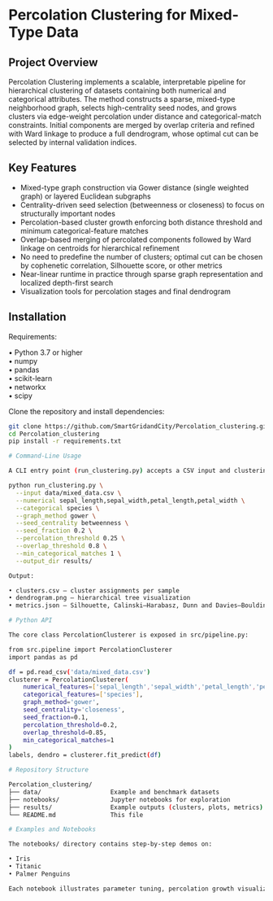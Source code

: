 # Percolation Clustering for Mixed-Type Data

## Project Overview

Percolation Clustering implements a scalable, interpretable pipeline for hierarchical clustering of datasets containing both numerical and categorical attributes. The method constructs a sparse, mixed-type neighborhood graph, selects high-centrality seed nodes, and grows clusters via edge-weight percolation under distance and categorical-match constraints. Initial components are merged by overlap criteria and refined with Ward linkage to produce a full dendrogram, whose optimal cut can be selected by internal validation indices.

## Key Features

- Mixed-type graph construction via Gower distance (single weighted graph) or layered Euclidean subgraphs  
- Centrality-driven seed selection (betweenness or closeness) to focus on structurally important nodes  
- Percolation-based cluster growth enforcing both distance threshold and minimum categorical-feature matches  
- Overlap-based merging of percolated components followed by Ward linkage on centroids for hierarchical refinement  
- No need to predefine the number of clusters; optimal cut can be chosen by cophenetic correlation, Silhouette score, or other metrics  
- Near-linear runtime in practice through sparse graph representation and localized depth-first search  
- Visualization tools for percolation stages and final dendrogram  

## Installation

Requirements:

  • Python 3.7 or higher  
  • numpy  
  • pandas  
  • scikit-learn  
  • networkx  
  • scipy  

Clone the repository and install dependencies:

```bash
git clone https://github.com/SmartGridandCity/Percolation_clustering.git
cd Percolation_clustering
pip install -r requirements.txt

# Command-Line Usage

A CLI entry point (run_clustering.py) accepts a CSV input and clustering parameters:

python run_clustering.py \
  --input data/mixed_data.csv \
  --numerical sepal_length,sepal_width,petal_length,petal_width \
  --categorical species \
  --graph_method gower \
  --seed_centrality betweenness \
  --seed_fraction 0.2 \
  --percolation_threshold 0.25 \
  --overlap_threshold 0.8 \
  --min_categorical_matches 1 \
  --output_dir results/

Output:

• clusters.csv — cluster assignments per sample
• dendrogram.png — hierarchical tree visualization
• metrics.json — Silhouette, Calinski–Harabasz, Dunn and Davies–Bouldin indices

# Python API

The core class PercolationClusterer is exposed in src/pipeline.py:

from src.pipeline import PercolationClusterer
import pandas as pd

df = pd.read_csv('data/mixed_data.csv')
clusterer = PercolationClusterer(
    numerical_features=['sepal_length','sepal_width','petal_length','petal_width'],
    categorical_features=['species'],
    graph_method='gower',
    seed_centrality='closeness',
    seed_fraction=0.1,
    percolation_threshold=0.2,
    overlap_threshold=0.85,
    min_categorical_matches=1
)
labels, dendro = clusterer.fit_predict(df)

# Repository Structure

Percolation_clustering/
├── data/                   Example and benchmark datasets  
├── notebooks/              Jupyter notebooks for exploration  
├── results/                Example outputs (clusters, plots, metrics)  
└── README.md               This file  

# Examples and Notebooks

The notebooks/ directory contains step-by-step demos on:

• Iris
• Titanic
• Palmer Penguins

Each notebook illustrates parameter tuning, percolation growth visualization, and dendrogram analysis.
